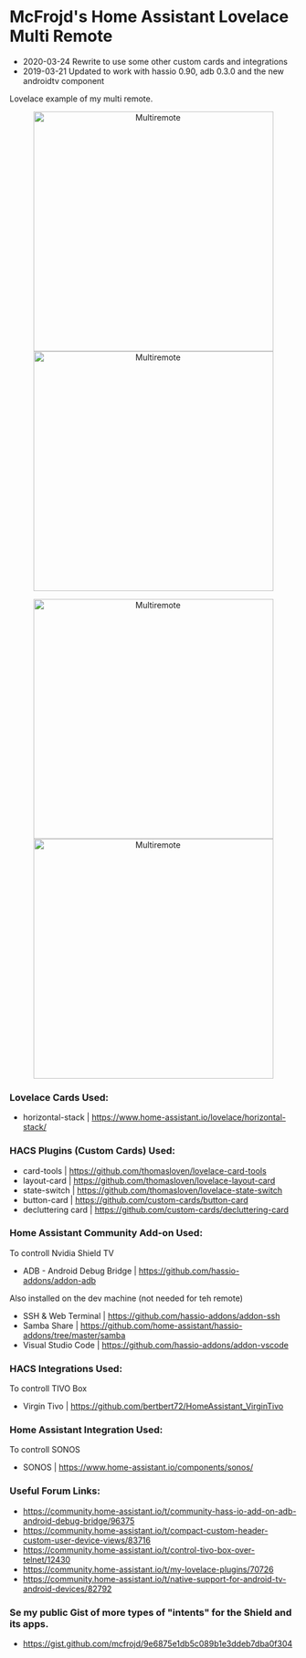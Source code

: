 # McFrojd's Home Assistant Lovelace Multi Remote
- 2020-03-24 Rewrite to use some other custom cards and integrations
- 2019-03-21 Updated to work with hassio 0.90, adb 0.3.0 and the new androidtv component

Lovelace example of my multi remote.

<p align="center">
<img src="https://raw.githubusercontent.com/mcfrojd/hassio_lovelace_multiremote/master/home_assistant_lovelace_remotes_2.gif" alt="Multiremote" width="420">
<img src="https://raw.githubusercontent.com/mcfrojd/hassio_lovelace_multiremote/master/home_assistant_lovelace_remotes_2.gif" alt="Multiremote" width="420">
</p>
<p align="center">
<img src="https://raw.githubusercontent.com/mcfrojd/hassio_lovelace_multiremote/master/home_assistant_lovelace_remotes_2.gif" alt="Multiremote" width="420">
<img src="https://raw.githubusercontent.com/mcfrojd/hassio_lovelace_multiremote/master/home_assistant_lovelace_remotes_2.gif" alt="Multiremote" width="420">
</p>



### Lovelace Cards Used:

  - horizontal-stack | https://www.home-assistant.io/lovelace/horizontal-stack/

### HACS Plugins (Custom Cards) Used:

  - card-tools             | https://github.com/thomasloven/lovelace-card-tools
  - layout-card            | https://github.com/thomasloven/lovelace-layout-card
  - state-switch           | https://github.com/thomasloven/lovelace-state-switch
  - button-card            | https://github.com/custom-cards/button-card
  - decluttering card      | https://github.com/custom-cards/decluttering-card

### Home Assistant Community Add-on Used:

To controll Nvidia Shield TV
  - ADB - Android Debug Bridge | https://github.com/hassio-addons/addon-adb

Also installed on the dev machine (not needed for teh remote)
  - SSH & Web Terminal  | https://github.com/hassio-addons/addon-ssh
  - Samba Share         | https://github.com/home-assistant/hassio-addons/tree/master/samba
  - Visual Studio Code  | https://github.com/hassio-addons/addon-vscode

### HACS Integrations Used:

To controll TIVO Box
  - Virgin Tivo   | https://github.com/bertbert72/HomeAssistant_VirginTivo

### Home Assistant Integration Used:

To controll SONOS
  - SONOS          | https://www.home-assistant.io/components/sonos/

### Useful Forum Links:

  - https://community.home-assistant.io/t/community-hass-io-add-on-adb-android-debug-bridge/96375
  - https://community.home-assistant.io/t/compact-custom-header-custom-user-device-views/83716
  - https://community.home-assistant.io/t/control-tivo-box-over-telnet/12430
  - https://community.home-assistant.io/t/my-lovelace-plugins/70726
  - https://community.home-assistant.io/t/native-support-for-android-tv-android-devices/82792

### Se my public Gist of more types of "intents" for the Shield and its apps.
  - https://gist.github.com/mcfrojd/9e6875e1db5c089b1e3ddeb7dba0f304

